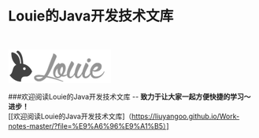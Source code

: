 #  Louie的Java开发技术文库

<br>

![欢迎阅读！](amWiki/images/logss.png "欢迎阅读！")  

###欢迎阅读Louie的Java开发技术文库
  --  **致力于让大家一起方便快捷的学习〜进步！**   
[[欢迎阅读Louie的Java开发技术文库]（https://liuyangoo.github.io/Work-notes-master/?file=%E9%A6%96%E9%A1%B5）]
